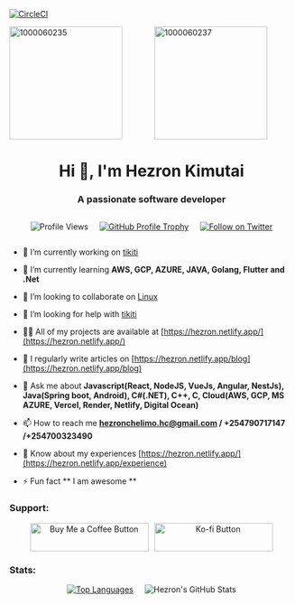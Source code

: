 [![CircleCI](https://dl.circleci.com/status-badge/img/circleci/7y1oA14mKUSbssWzipspca/T2d1jPkJ6D3ZnYK9FkB6q4/tree/develop.svg?style=svg&circle-token=CCIPRJ_TVZwCLJxa4dGWTcFdPBDZF_bd3dc5ffde5815e746f5e20fcc66c26f051074b6)](https://dl.circleci.com/status-badge/redirect/circleci/7y1oA14mKUSbssWzipspca/T2d1jPkJ6D3ZnYK9FkB6q4/tree/develop)
<div style="display: flex; flex-wrap: wrap; gap: 10px; justify-content: space-around;">
  <img src="https://github.com/user-attachments/assets/a0bb99f7-cb84-45f6-90a0-51ad68c0036e" alt="1000060235" style="flex: 1; height: 200px; object-fit: cover; max-width: 100%;"/>
  <img src="https://github.com/user-attachments/assets/a2211ae1-5856-4f46-82f1-3f8479a9dcdc" alt="1000060237" style="flex: 1; height: 200px; object-fit: cover; max-width: 100%;"/>
</div>

<h1 align="center">Hi 👋, I'm Hezron Kimutai</h1>
<h3 align="center">A passionate software developer</h3>

<div style="display: flex; flex-wrap: wrap; gap: 20px; justify-content: center; align-items: center; text-align: center;">
  <p>
    <img src="https://komarev.com/ghpvc/?username=hezronkimutai&label=Profile%20views&color=0e75b6&style=flat" alt="Profile Views" />
  </p>
  <p>
    <a href="https://github.com/ryo-ma/github-profile-trophy">
      <img src="https://github-profile-trophy.vercel.app/?username=hezronkimutai" alt="GitHub Profile Trophy" />
    </a>
  </p>
  <p>
    <a href="https://x.com/ArapNyongiot" target="_blank">
      <img src="https://img.shields.io/twitter/follow/hezronkimutai?logo=twitter&style=for-the-badge" alt="Follow on Twitter" />
    </a>
  </p>
</div>


- 🔭 I’m currently working on [tikiti](https://github.com/hezronkimutai/hezronkimutai/)

- 🌱 I’m currently learning **AWS, GCP, AZURE, JAVA, Golang, Flutter and .Net**

- 👯 I’m looking to collaborate on [Linux](https://github.com/torvalds/linux)

- 🤝 I’m looking for help with [tikiti](https://tikiti-theta.vercel.app/)

- 👨‍💻 All of my projects are available at [https://hezron.netlify.app/](https://hezron.netlify.app/)

- 📝 I regularly write articles on [https://hezron.netlify.app/blog](https://hezron.netlify.app/blog)

- 💬 Ask me about **Javascript(React, NodeJS, VueJs, Angular, NestJs), Java(Spring boot, Android), C#(.NET), C++, C, Cloud(AWS, GCP, MS AZURE, Vercel, Render, Netlify, Digital Ocean)**

- 📫 How to reach me **hezronchelimo.hc@gmail.com / +254790717147 /+254700323490**

- 📄 Know about my experiences [https://hezron.netlify.app/](https://hezron.netlify.app/experience)

- ⚡ Fun fact ** I am awesome **

<h3 align="left">Support:</h3>
<div style="display: flex; flex-wrap: wrap; gap: 10px; justify-content: center; align-items: center; text-align: center;">
  <a href="https://buymeacoffee.com/hezronchel6">
    <img src="https://cdn.buymeacoffee.com/buttons/v2/default-yellow.png" height="50" width="210" alt="Buy Me a Coffee Button" />
  </a>
  <a href="https://ko-fi.com/hezronchelimo">
    <img src="https://cdn.ko-fi.com/cdn/kofi3.png?v=3" height="50" width="210" alt="Ko-fi Button" />
  </a>
</div>


<h3 align="left">Stats:</h3>

<div style="display: flex; flex-wrap: wrap; gap: 20px; justify-content: center; align-items: center; text-align: center;">
  <a href="https://github.com/hezronkimutai/github-readme-stats">
    <img src="https://github-readme-stats.vercel.app/api/top-langs/?username=hezronkimutai" alt="Top Languages" style="max-width: 100%; height: auto;" />
  </a>
  <img src="https://github-readme-stats.vercel.app/api?username=hezronkimutai&show_icons=true&locale=en" alt="Hezron's GitHub Stats" style="max-width: 100%; height: auto;" />
</div>


